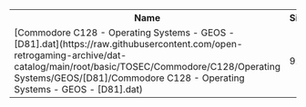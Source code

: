 <table>
<tr><th>Name</th><th>Size</th></tr>
<tr><td>
[Commodore C128 - Operating Systems - GEOS - [D81].dat](https://raw.githubusercontent.com/open-retrogaming-archive/dat-catalog/main/root/basic/TOSEC/Commodore/C128/Operating Systems/GEOS/[D81]/Commodore C128 - Operating Systems - GEOS - [D81].dat)
</td><td>911</td></tr>
</table>
